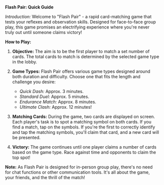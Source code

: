 **Flash Pair: Quick Guide**

*Introduction:*
Welcome to "Flash Pair" - a rapid card-matching game that tests your reflexes and observation skills. Designed for face-to-face group play, this game promises an electrifying experience where you're never truly out until someone claims victory!

**How to Play:**
1. **Objective:** The aim is to be the first player to match a set number of cards. The total cards to match is determined by the selected game type in the lobby.

2. **Game Types:** Flash Pair offers various game types designed around both duration and difficulty. Choose one that fits the length and challenge you desire:
    - *Quick Dash:* Approx. 3 minutes.
    - *Standard Duel:* Approx. 5 minutes.
    - *Endurance Match:* Approx. 8 minutes.
    - *Ultimate Clash:* Approx. 12 minutes!

3. **Matching Cards:** During the game, two cards are displayed on screen. Each player's task is to spot a matching symbol on both cards. If you find a match, tap on the symbols. If you're the first to correctly identify and tap the matching symbols, you'll claim that card, and a new card will be presented.

4. **Victory:** The game continues until one player claims a number of cards based on the game type. Race against time and opponents to claim the top spot!

**Note:** As Flash Pair is designed for in-person group play, there's no need for chat functions or other communication tools. It's all about the game, your friends, and the thrill of the match!
